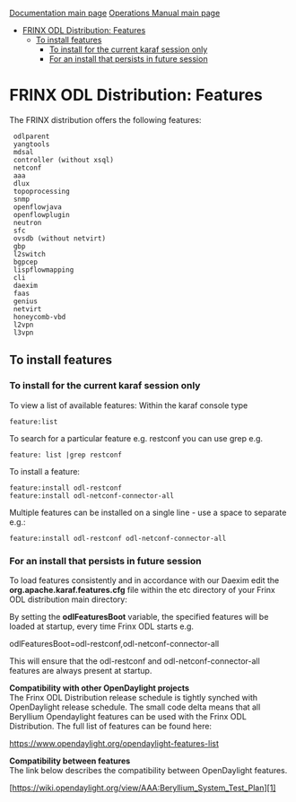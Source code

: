 [Documentation main page](https://frinxio.github.io/Frinx-docs/)
[Operations Manual main page](https://frinxio.github.io/Frinx-docs/FRINX_ODL_Distribution/Carbon/operations_manual.html)
<!-- TOC -->

- [FRINX ODL Distribution: Features](#frinx-odl-distribution-features)
    - [To install features](#to-install-features)
        - [To install for the current karaf session only](#to-install-for-the-current-karaf-session-only)
        - [For an install that persists in future session](#for-an-install-that-persists-in-future-session)

<!-- /TOC -->

# FRINX ODL Distribution: Features

The FRINX distribution offers the following features:

     odlparent
     yangtools
     mdsal
     controller (without xsql)
     netconf
     aaa
     dlux
     topoprocessing
     snmp
     openflowjava
     openflowplugin
     neutron
     sfc
     ovsdb (without netvirt)
     gbp
     l2switch
     bgpcep
     lispflowmapping
     cli
     daexim
     faas    
     genius
     netvirt
     honeycomb-vbd
     l2vpn
     l3vpn

## To install features
### To install for the current karaf session only
To view a list of available features: Within the karaf console type

    feature:list

To search for a particular feature e.g. restconf you can use grep e.g.

    feature: list |grep restconf

To install a feature:

    feature:install odl-restconf
    feature:install odl-netconf-connector-all

Multiple features can be installed on a single line - use a space to separate e.g.:

    feature:install odl-restconf odl-netconf-connector-all

### For an install that persists in future session
To load features consistently and in accordance with our Daexim edit the **org.apache.karaf.features.cfg** file within the etc directory of your Frinx ODL distribution main directory:

By setting the **odlFeaturesBoot** variable, the specified features will be loaded at startup, every time Frinx ODL starts e.g.

odlFeaturesBoot=odl-restconf,odl-netconf-connector-all

This will ensure that the odl-restconf and odl-netconf-connector-all features are always present at startup.

**Compatibility with other OpenDaylight projects**  
The Frinx ODL Distribution release schedule is tightly synched with OpenDaylight release schedule. The small code delta means that all Beryllium Opendaylight features can be used with the Frinx ODL Distribution. The full list of features can be found here:

<https://www.opendaylight.org/opendaylight-features-list>

**Compatibility between features**  
The link below describes the compatibility between OpenDaylight features.

[https://wiki.opendaylight.org/view/AAA:Beryllium_System_Test_Plan][1]

 [1]: http://wiki.opendaylight.org/view/AAA:Beryllium_System_Test_Plan
